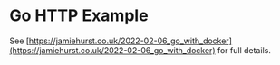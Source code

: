 # Go HTTP Example

See [https://jamiehurst.co.uk/2022-02-06_go_with_docker](https://jamiehurst.co.uk/2022-02-06_go_with_docker) for full details.
